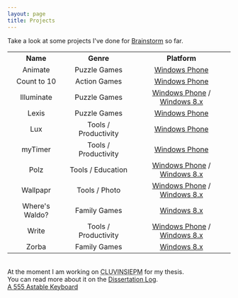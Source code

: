 ```yaml
---
layout: page
title: Projects
---
```


<div class="message">
  Take a look at some projects I've done for <a href="http://www.thebrainstorm.gr" target="_blank">Brainstorm</a> so far.  
</div>

<table align="center">
  <tr>
    <th>Name</th>
    <th>Genre</th>		
    <th>Platform</th>
  </tr>

  <tr>
    <td align="center">Animate</td>
    <td align="center">Puzzle Games</td>		
    <td align="center"><a href="http://www.windowsphone.com/en-us/store/app/animate/8ba2b8ac-0c82-4ac5-af37-e0f2a8a60d92" target="_blank">Windows Phone</a></td>
  </tr> 

  <tr>
    <td align="center">Count to 10</td>
    <td align="center">Action Games</td>		
    <td align="center"><a href="http://www.windowsphone.com/en-us/store/app/count-to-10/ce6964a1-2295-45db-a549-f085bc4478e1" target="_blank">Windows Phone</a></td>
  </tr>  

  <tr>
    <td align="center">Illuminate</td>
    <td align="center">Puzzle Games</td>		
    <td align="center"><a href="https://www.windowsphone.com/en-us/store/app/illuminate/22ff1d1d-7bc0-49ae-b92f-c8c7dde81348" target="_blank">Windows Phone</a> / <a href="http://apps.microsoft.com/windows/en-us/app/illuminate/543c7336-4388-4dee-8d66-b9fd552939af" target="_blank">Windows 8.x</a> </td>
  </tr>  

  <tr>
    <td align="center">Lexis</td>
    <td align="center">Puzzle Games</td>		
    <td align="center"><a href="http://www.windowsphone.com/en-us/store/app/lexis/07ed7bb9-0ad8-40b3-9a73-2d6b383cc74d" target="_blank">Windows Phone</a></td>
  </tr>

  <tr>
    <td align="center">Lux</td>
    <td align="center">Tools / Productivity</td>		
    <td align="center"><a href="http://www.windowsphone.com/en-us/store/app/lux/f0186aed-1fac-4ae0-899b-a2e72c467c3c" target="_blank">Windows Phone</a></td>
  </tr>  

  <tr>
    <td align="center">myTimer</td>
    <td align="center">Tools / Productivity</td>		
    <td align="center"><a href="http://www.windowsphone.com/en-us/store/app/mytimer/38ac6707-6e97-4c94-94cf-1f98850ac7e5" target="_blank">Windows Phone</a></td>
  </tr> 

  <tr>
    <td align="center">Polz</td>
    <td align="center">Tools / Education</td>		
    <td align="center"><a href="http://www.windowsphone.com/en-us/store/app/polz/70cd09a6-b5bb-4c4e-9f92-3fef0ad76464" target="_blank">Windows Phone</a> / <a href="http://apps.microsoft.com/windows/en-us/app/polz/6e2997cf-1be4-4fe9-a943-13dd72f237a0" target="_blank">Windows 8.x</a></td>
  </tr> 

  <tr>
    <td align="center">Wallpapr</td>
    <td align="center">Tools / Photo</td>		
    <td align="center"><a href="http://www.windowsphone.com/en-us/store/app/wallpapr/32b00be5-e1a3-4555-860a-d8e1121358b2" target="_blank">Windows Phone</a> / <a href="http://apps.microsoft.com/windows/en-us/app/wallpapr-hd/89b427e4-2056-4445-9f16-6f88d6f3b20f" target="_blank">Windows 8.x</a></td>
  </tr> 

  <tr>
    <td align="center">Where's Waldo? </td>
    <td align="center">Family Games</td>		
    <td align="center"><a href="http://apps.microsoft.com/windows/en-us/app/wheres-waldo/744c64b5-837f-4e02-8f47-073b2ad0379d" target="_blank">Windows 8.x</a></td>
  </tr> 

  <tr>
    <td align="center">Write</td>
    <td align="center">Tools / Productivity</td>		
    <td align="center"><a href="http://www.windowsphone.com/en-us/store/app/write/252fe877-c47c-4c7e-8e72-ea92ee583b91" target="_blank">Windows Phone</a> / <a href="http://apps.microsoft.com/windows/en-us/app/2af999dd-9df9-4b8d-a11b-b7c85e69c2f4" target="_blank">Windows 8.x</a></td>
  </tr>

  <tr>
    <td align="center">Zorba</td>
    <td align="center">Family Games</td>		
    <td align="center"><a href="http://apps.microsoft.com/windows/en-us/app/zorba/09af9525-6c99-4901-bd57-6b44a69b3dd6" target="_blank">Windows 8.x</a></td>
  </tr>     
</table>
<br>
<div class="message">
  At the moment I am working on <abbr title="Collaborative Localization Using a Visual-Inertia Navigation System In Evader-Pursuer Maneuvers">CLUVINSIEPM</abbr> for my thesis.  
</div>
You can read more about it on the <a href="http://www.thebrainstorm.gr/index.php/portfolio/cluvinsiepm/" target="_blank">Dissertation Log</a>.

<br>
<div class="message">
  <a href="../projects/2014-12-24-hello-world" target="_blank">A 555 Astable Keyboard</a>
</div>
